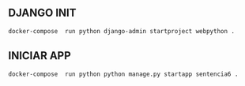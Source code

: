## DJANGO INIT 
```sh
docker-compose  run python django-admin startproject webpython .
```
## INICIAR APP
```sh
docker-compose  run python python manage.py startapp sentencia6 .
